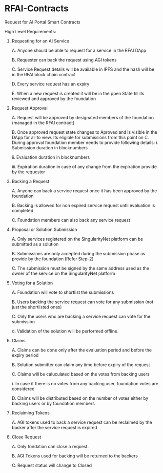 # RFAI-Contracts
Request for AI Portal Smart Contracts

High Level Requirements:

1. Requesting for an AI Service

    A. Anyone should be able to request for a service in the RFAI DApp

    B. Requester can back the request using AGI tokens

    C. Service Request details will be available in IPFS and the hash will be in the RFAI block chain contract

    D. Every service request has an expiry

    E. When a new request is created it will be in the ppen State till its reviewed and approved by the foundation
  
2. Request Approval

    A. Request will be approved by designated members of the foundation (managed in the RFAI contract)

    B. Once approved request state changes to Aproved and is visible in the DApp for all to view. Its eligible for submissions from this point on
    C. During approval foundation member needs to provide following details:
      i. Submission duration in blocknumbers

      ii. Evaluation duration in blocknumbers

      iii. Expiration duration in case of any change from the expiration provide by the requestor
    
3. Backing a Request

    A. Anyone can back a service request once it has been approved by the foundation

    B. Backing is allowed for non expired service request until evaluation is completed

    C. Foundation members can also back any service request

4. Proposal or Solution Submission
  
    A. Only services registered on the SingularityNet platform can be submitted as a solution

    B. Submissions are only accepted during the submission phase as provide by the foundation (Refer Step-2)

    C. The submission must be signed by the same address used as the owner of the service on the SingularityNet platform

5. Voting for a Solution
  
    A. Foundation will vote to shortlist the submissions

    B. Users backing the service request can vote for any submission (not just the shortlisted ones)

    C. Only the users who are backing a service request can vote for the submission

    d. Validation of the solution will be performed offline. 
  
6. Claims
  
    A. Claims can be done only after the evaluation period and before the expiry period

    B. Solution submitter can claim any time before expiry of the request

    C. Claims will be caluculated based on the votes from backing users

      i. In case if there is no votes from any backing user, foundation votes are considered

    D. Claims will be distributed based on the number of votes either by backing users or by foundation members

7. Reclaiming Tokens
  
    A. AGI tokens used to back a service request can be reclaimed by the backer after the service request is expired
  
8. Close Request
  
    A. Only fondation can close a request.

    B. AGI Tokens used for backing will be returned to the backers

    C. Request status will change to Closed

